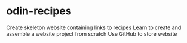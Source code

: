 # odin-recipes
Create skeleton website containing links to recipes
Learn to create and assemble a website project from scratch
Use GitHub to store website